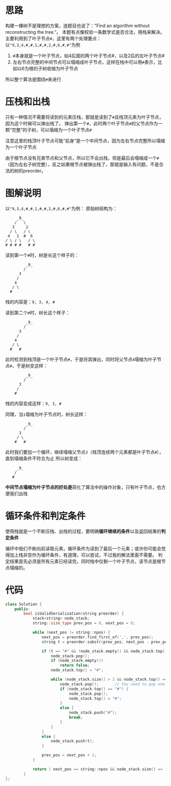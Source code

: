 # 思路
构建一棵树不是理想的方案，连题目也说了：“Find an algorithm without reconstructing the tree.”。
本题有点像校验一条数学式是否合法，用栈来解决。主要利用到了叶子节点`#`，这里有两个处理要点：
以`"9,3,4,#,#,1,#,#,2,#,6,#,#"`为例

1. `#`本身就是一个叶子节点，如4后面的两个叶子节点#，以及2后的左叶子节点#
2. 左右节点完整的中间节点可以塌缩成叶子节点，这样在栈中可以用`#`表示，比如以6为根的子树收缩为叶子节点

所以整个算法是围绕`#`来进行

# 压栈和出栈
只有一种情况不需要将读到的元素压栈，那就是读到了`#`且栈顶元素为叶子节点，因为这个时候可以弹出栈了。
弹出第一个`#`，此时两个叶子节点`#`的父节点作为一颗“完整”的子树，可以塌缩为一个叶子节点`#`

注意这里的栈顶叶子节点可能“前身”是一个中间节点，因为左右节点完整所以塌缩为一个叶子节点

由于根节点没有兄弟节点和父节点，所以它不会出栈，但是最后会塌缩成一个`#`（因为左右子树完整），反之如果根节点被弹出栈了，那就是输入有问题，不是合法的树的preorder。

# 图解说明
以`"9,3,4,#,#,1,#,#,2,#,6,#,#"`为例：
原始树结构为：
```
     _9_
    /   \
   3     2
  / \   / \
 4   1  #  6
/ \ / \   / \
# # # #   # #
```


读到第一个`#`时，树是长这个样子的：
```
         _9_
        / 
      3 
     /  
    4 
   / \
  #
```
栈的内容是：`9, 3, 4, #`

读到第二个`#`时，树长这个样子：
```
         _9_
        / 
      3 
     /  
    4 
   / \
  #   #
```
此时检测到栈顶是一个叶子节点`#`，于是将其弹出，同时将父节点`4`塌缩为叶子节点`#`，于是树变这样：
```
         _9_
        / 
      3 
     /  
    #
```
栈的内容变成这样：`9, 3, #`

同理，当`1`塌缩为叶子节点时，树长这样：
```
         _9_
        / 
      3 
     / \ 
    #   #
```
此时我们要加一个循环，继续塌缩父节点`3`（栈顶连续两个元素都是叶子节点`#`），直到塌缩条件不符合为止
所以树变成：
```
     _9_
    / 
   #
```

**中间节点塌缩为叶子节点的好处是**简化了算法中的操作对象，只有叶子节点，也方便我们出栈

# 循环条件和判定条件
使用栈就是一个不断压栈、出栈的过程，要明确**循环继续的条件**以及返回结果的**判定条件**

循环中我们不断向前读取元素，循环条件为读到了最后一个元素；或许你可能会觉得加上栈非空作为循环条件，有道理，可以尝试，不过我的解法里面不需要。
判定结果首先必须是所有元素已经读完，同时栈中仅剩一个叶子节点，该节点是根节点塌缩的。

# 代码

```cpp
class Solution {
    public:
        bool isValidSerialization(string preorder) {
            stack<string> node_stack;
            string::size_type prev_pos = 0, next_pos = 0;

            while (next_pos != string::npos) {
                next_pos = preorder.find_first_of(',', prev_pos);
                string t = preorder.substr(prev_pos, next_pos - prev_pos);

                if (t == "#" && !node_stack.empty() && node_stack.top() == "#") {
                    node_stack.pop();
                    if (node_stack.empty())
                        return false;
                    node_stack.top() = "#";

                    while (node_stack.size() > 2 && node_stack.top() == "#") {
                        node_stack.pop();       // You need to pop one to get another one
                        if (node_stack.top() == "#") {
                            node_stack.pop();
                            node_stack.top() = "#";
                        }
                        else {
                            node_stack.push("#");
                            break;
                        }
                    }
                }
                else {
                    node_stack.push(t);
                }

                prev_pos = next_pos + 1;
            }

            return ( next_pos == string::npos && node_stack.size() == 1 && node_stack.top() == "#" );
        }
};
```

